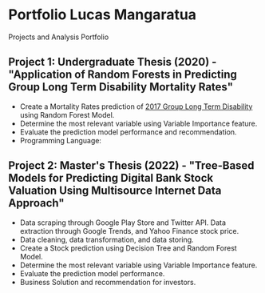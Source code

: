 # Portfolio Lucas Mangaratua
Projects and Analysis Portfolio

## Project 1: Undergraduate Thesis (2020) - "Application of Random Forests in Predicting Group Long Term Disability Mortality Rates"
* Create a Mortality Rates prediction of [2017 Group Long Term Disability](https://www.soa.org/resources/experience-studies/2017/2017-gltd-recovery-mortality-tree/) using Random Forest Model.
* Determine the most relevant variable using Variable Importance feature.
* Evaluate the prediction model performance and recommendation.
* Programming Language: 


## Project 2: Master's Thesis (2022) - "Tree-Based Models for Predicting Digital Bank Stock Valuation Using Multisource Internet Data Approach"
*  Data scraping through Google Play Store and Twitter API. Data extraction through Google Trends, and Yahoo Finance stock price.
*  Data cleaning, data transformation, and data storing.
*  Create a Stock prediction using Decision Tree and Random Forest Model.
*  Determine the most relevant variable using Variable Importance feature.
*  Evaluate the prediction model performance.
*  Business Solution and recommendation for investors.
